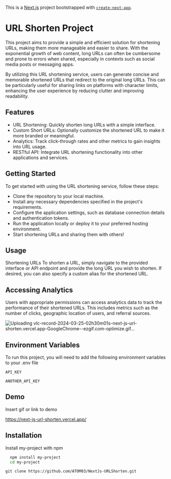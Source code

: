 This is a [Next.js](https://nextjs.org/) project bootstrapped with [`create-next-app`](https://github.com/vercel/next.js/tree/canary/packages/create-next-app).

# URL Shorten Project

This project aims to provide a simple and efficient solution for shortening URLs, making them more manageable and easier to share. With the exponential growth of web content, long URLs can often be cumbersome and prone to errors when shared, especially in contexts such as social media posts or messaging apps.

By utilizing this URL shortening service, users can generate concise and memorable shortened URLs that redirect to the original long URLs. This can be particularly useful for sharing links on platforms with character limits, enhancing the user experience by reducing clutter and improving readability.

## Features
- URL Shortening: Quickly shorten long URLs with a simple interface.
- Custom Short URLs: Optionally customize the shortened URL to make it more branded or meaningful.
- Analytics: Track click-through rates and other metrics to gain insights into URL usage.
- RESTful API: Integrate URL shortening functionality into other applications and services.
## Getting Started
To get started with using the URL shortening service, follow these steps:

- Clone the repository to your local machine.
- Install any necessary dependencies specified in the project's requirements.
- Configure the application settings, such as database connection details and authentication tokens.
- Run the application locally or deploy it to your preferred hosting environment.
- Start shortening URLs and sharing them with others!
## Usage
Shortening URLs
To shorten a URL, simply navigate to the provided interface or API endpoint and provide the long URL you wish to shorten. If desired, you can also specify a custom alias for the shortened URL.

## Accessing Analytics
Users with appropriate permissions can access analytics data to track the performance of their shortened URLs. This includes metrics such as the number of clicks, geographic location of users, and referral sources.


![Uploading vlc-record-2024-03-25-02h30m01s-next-js-url-shorten.vercel.app-GoogleChrome--ezgif.com-optimize.gif…]()


## Environment Variables

To run this project, you will need to add the following environment variables to your .env file

`API_KEY`

`ANOTHER_API_KEY`


## Demo

Insert gif or link to demo

https://next-js-url-shorten.vercel.app/
## Installation

Install my-project with npm

```bash
  npm install my-project
  cd my-project
```
    git clone https://github.com/ATOM03/NextJs-URLShorten.git
